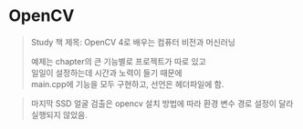 # OpenCV
> Study
> 책 제목: OpenCV 4로 배우는 컴퓨터 비전과 머신러닝
>
> 예제는 chapter의 큰 기능별로 프로젝트가 따로 있고  
> 일일이 설정하는데 시간과 노력이 들기 때문에  
> main.cpp에 기능을 모두 구현하고, 선언은 헤더파일에 함.

> 마지막 SSD 얼굴 검출은 opencv 설치 방법에 따라 환경 변수 경로 설정이 달라 실행되지 않았음.
